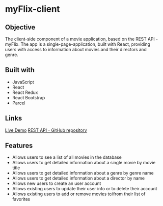 # myFlix-client

## Objective

The client-side component of a movie application, based on the REST API - myFlix. The app is a single-page-application, built with React, providing users with access to information about movies and their directors and genre. 

## Built with

- JavaScript
- React
- React Redux
- React Bootstrap
- Parcel

## Links

[Live Demo](https://thom187-myflix-movies.netlify.app/)
[REST API - GitHub repository](https://github.com/Thom187/movie_api)

## Features

- Allows users to see a list of all movies in the database
- Allows users to get detailed information about a single movie by movie title
- Allows users to get detailed information about a genre by genre name
- Allows users to get detailed information about a director by name
- Allows new users to create an user account
- Allows existing users to update their user info or to delete their account
- Allows existing users to add or remove movies to/from their list of favorites
